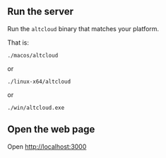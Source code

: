 ## Run the server

Run the `altcloud` binary that matches your platform.

That is:

    ./macos/altcloud

or

    ./linux-x64/altcloud

or

    ./win/altcloud.exe


## Open the web page

Open [http://localhost:3000](http://localhost:3000)
